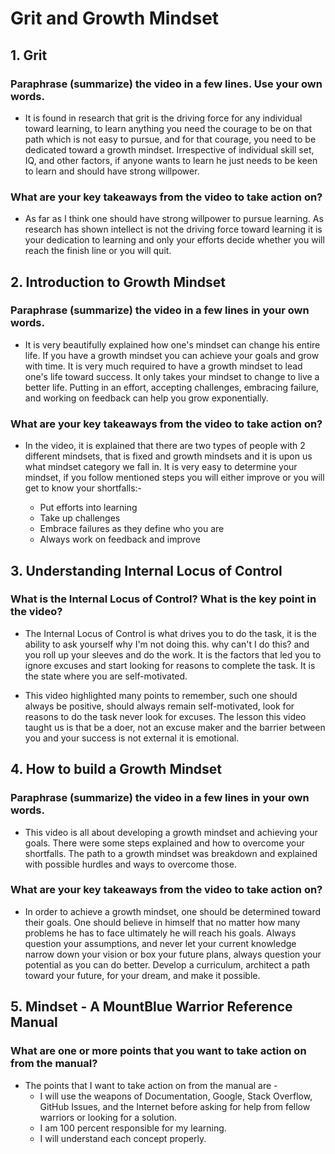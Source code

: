 # Grit and Growth Mindset
## 1. Grit

### Paraphrase (summarize) the video in a few lines. Use your own words.
- It is found in research that grit is the driving force for any individual toward learning, to learn anything you need the courage to be on that path which is not easy to pursue, and for that courage, you need to be dedicated toward a growth mindset. Irrespective of individual skill set, IQ, and other factors, if anyone wants to learn he just needs to be keen to learn and should have strong willpower. 

### What are your key takeaways from the video to take action on?
- As far as I think one should have strong willpower to pursue learning. As research has shown intellect is not the driving force toward learning it is your dedication to learning and only your efforts decide whether you will reach the finish line or you will quit.

## 2. Introduction to Growth Mindset

### Paraphrase (summarize) the video in a few lines in your own words.
- It is very beautifully explained how one's mindset can change his entire life. If you have a growth mindset you can achieve your goals and grow with time. It is very much required to have a growth mindset to lead one's life toward success. It only takes your mindset to change to live a better life. Putting in an effort, accepting challenges, embracing failure, and working on feedback can help you grow exponentially.

### What are your key takeaways from the video to take action on?
- In the video, it is explained that there are two types of people with 2 different mindsets, that is fixed and growth mindsets and it is upon us what mindset category we fall in. It is very easy to determine your mindset, if you follow mentioned steps you will either improve or you will get to know your shortfalls:-

    - Put efforts into learning
    - Take up challenges
    - Embrace failures as they define who you are
    - Always work on feedback and improve

## 3. Understanding Internal Locus of Control

### What is the Internal Locus of Control? What is the key point in the video?
- The Internal Locus of Control is what drives you to do the task, it is the ability to ask yourself why I'm not doing this. why can't I do this? and you roll up your sleeves and do the work. It is the factors that led you to ignore excuses and start looking for reasons to complete the task. It is the state where you are self-motivated. 

- This video highlighted many points to remember, such one should always be positive, should always remain self-motivated, look for reasons to do the task never look for excuses. The lesson this video taught us is that be a doer, not an excuse maker and the barrier between you and your success is not external it is emotional.

## 4. How to build a Growth Mindset

### Paraphrase (summarize) the video in a few lines in your own words.
- This video is all about developing a growth mindset and achieving your goals. There were some steps explained and how to overcome your shortfalls. The path to a growth mindset was breakdown and explained with possible hurdles and ways to overcome those.

### What are your key takeaways from the video to take action on?
- In order to achieve a growth mindset, one should be determined toward their goals. One should believe in himself that no matter how many problems he has to face ultimately he will reach his goals. Always question your assumptions, and never let your current knowledge narrow down your vision or box your future plans, always question your potential as you can do better. Develop a curriculum, architect a path toward your future, for your dream, and make it possible.

## 5. Mindset - A MountBlue Warrior Reference Manual

### What are one or more points that you want to take action on from the manual?
- The points that I want to take action on from the manual are -
    - I will use the weapons of Documentation, Google, Stack Overflow, GitHub Issues, and the Internet before asking for help from fellow warriors or looking for a solution.
    - I am 100 percent responsible for my learning.
    - I will understand each concept properly.
